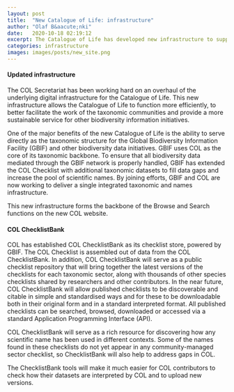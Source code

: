 ```yaml
---
layout: post
title:  "New Catalogue of Life: infrastructure"
author: "Olaf B&aacute;nki"
date:   2020-10-18 02:19:12
excerpt: The Catalogue of Life has developed new infrastructure to support the COL Checklist and the management of checklist datasets
categories: infrastructure
images: images/posts/new_site.png
---
```


#### Updated infrastructure
The COL Secretariat has been working hard on an overhaul of the underlying digital infrastructure for the Catalogue of Life. This new infrastructure allows the Catalogue of Life to function more efficiently, to better facilitate the work of the taxonomic communities and provide a more sustainable service for other biodiversity information initiatives.

One of the major benefits of the new Catalogue of Life is the ability to serve directly as the taxonomic structure for the Global Biodiversity Information Facility (GBIF) and other biodiversity data initiatives. GBIF uses COL as the core of its taxonomic backbone. To ensure that all biodiversity data mediated through the GBIF network is properly handled, GBIF has extended the COL Checklist with additional taxonomic datasets to fill data gaps and increase the pool of scientific names. By joining efforts, GBIF and COL are now working to deliver a single integrated taxonomic and names infrastructure.

This new infrastructure forms the backbone of the Browse and Search functions on the new COL website.

#### COL ChecklistBank
COL has established COL ChecklistBank as its checklist store, powered by GBIF. The COL Checklist is assembled out of data from the COL ChecklistBank. In addition, COL ChecklistBank will serve as a public checklist repository that will bring together the latest versions of the checklists for each taxonomic sector, along with thousands of other species checklists shared by researchers and other contributors. In the near future, COL ChecklistBank will allow published checklists to be discoverable and citable in simple and standardised ways and for these to be downloadable both in their original form and in a standard interpreted format. All published checklists can be searched, browsed, downloaded or accessed via a standard Application Programming Interface (API). 

COL ChecklistBank will serve as a rich resource for discovering how any scientific name has been used in different contexts. Some of the names found in these checklists do not yet appear in any community-managed sector checklist, so ChecklistBank will also help to address gaps in COL.

The ChecklistBank tools will make it much easier for COL contributors to check how their datasets are interpreted by COL and to upload new versions.